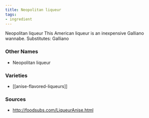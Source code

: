 ```yaml
---
title: Neopolitan liqueur
tags:
- ingredient
---
```

Neopolitan liqueur This American liqueur is an inexpensive Galliano wannabe. Substitutes: Galliano

### Other Names

* Neopolitan liqueur

### Varieties

* [[anise-flavored-liqueurs]]

### Sources
* http://foodsubs.com/LiqueurAnise.html
